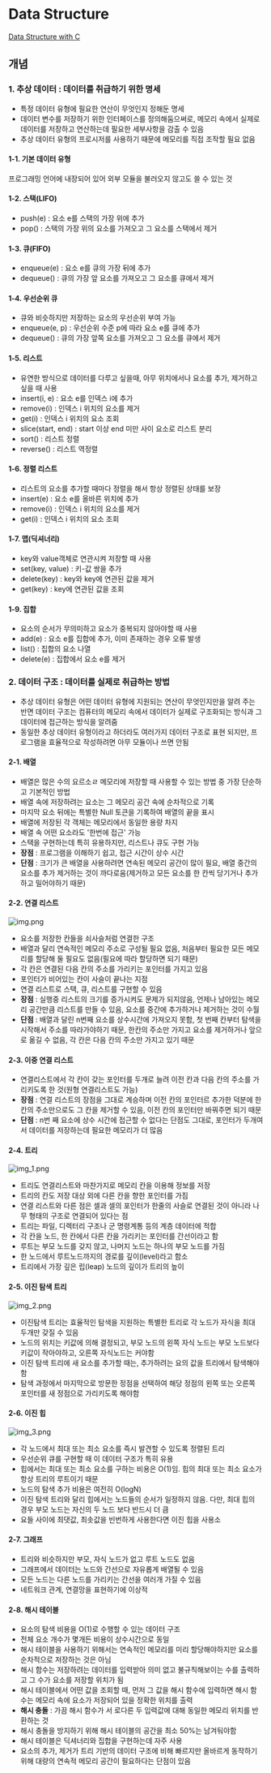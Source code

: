 # Data Structure
[Data Structure with C](https://github.com/choiyun9yu/C/tree/main/DataStructure.md)

## 개념

### 1. 추상 데이터 : 데이터를 취급하기 위한 명세
- 특정 데이터 유형에 필요한 연산이 무엇인지 정해둔 명세
- 데이터 변수를 저장하기 위한 인터페이스를 정의해둠으써로, 메모리 속에서 실제로 데이터를 저장하고 연산하는데 필요한 세부사항을 감출 수 있음
- 추상 데이터 유형의 프로시저를 사용하기 때문에 메모리를 직접 조작할 필요 없음
#### 1-1. 기본 데이터 유형
프로그래밍 언어에 내장되어 있어 외부 모듈을 불러오지 않고도 쓸 수 있는 것

#### 1-2. 스택(LIFO)
- push(e) : 요소 e를 스택의 가장 위에 추가
- pop() : 스택의 가장 위의 요소를 가져오고 그 요소를 스택에서 제거

#### 1-3. 큐(FIFO)
- enqueue(e) : 요소 e를 큐의 가장 뒤에 추가
- dequeue() : 큐의 가장 앞 요소를 가져오고 그 요소를 큐에서 제거

#### 1-4. 우선순위 큐
- 큐와 비슷하지만 저장하는 요소의 우선순위 부여 가능
- enqueue(e, p) : 우선순위 수준 p에 따라 요소 e를 큐에 추가
- dequeue() : 큐의 가장 앞쪽 요소를 가져오고 그 요소를 큐에서 제거 

#### 1-5. 리스트
- 유연한 방식으로 데이터를 다루고 싶을때, 아무 위치에서나 요소를 추가, 제거하고 싶을 때 사용
- insert(i, e) : 요소 e를 인덱스 i에 추가
- remove(i) : 인덱스 i 위치의 요소를 제거
- get(i) : 인덱스 i 위치의 요소 조회
- slice(start, end) : start 이상 end 미만 사이 요소로 리스트 분리
- sort() : 리스트 정렬
- reverse() : 리스트 역정렬

#### 1-6. 정렬 리스트
- 리스트의 요소를 추가할 때마다 정렬을 해서 항상 정렬된 상태를 보장
- insert(e) : 요소 e를 올바른 위치에 추가
- remove(i) : 인덱스 i 위치의 요소를 제거
- get(i) : 인덱스 i 위치의 요소 조회

#### 1-7. 맵(딕셔너리)
- key와 value객체로 연관시켜 저장할 때 사용
- set(key, value) : 키-값 쌍을 추가
- delete(key) : key와 key에 연관된 값을 제거
- get(key) : key에 연관된 값을 조회

#### 1-9. 집합
- 요소의 순서가 무의미하고 요소가 중복되지 않아야할 때 사용
- add(e) : 요소 e를 집합에 추가, 이미 존재하는 경우 오류 발생
- list() : 집합의 요소 나열
- delete(e) : 집합에서 요소 e를 제거

### 2. 데이터 구조 : 데이터를 실제로 취급하는 방법
- 추상 데이터 유형은 어떤 데이터 유형에 지원되는 연산이 무엇인지만을 알려 주는 반면 데이터 구조는 컴퓨터의 메모리 속에서 데이터가 실제로 구조화되는 방식과 그 데이터에 접근하는 방식을 알려줌
- 동일한 추상 데이터 유형이라고 하더라도 여러가지 데이터 구조로 표현 되지만, 프로그램을 효율적으로 작성하려면 아무 모듈이나 쓰면 안됨

#### 2-1. 배열
- 배열은 많은 수의 요르소ㄹ 메모리에 저장할 때 사용할 수 있는 방법 중 가장 단순하고 기본적인 방법
- 배열 속에 저장하려는 요소는 그 메모리 공간 속에 순차적으로 기록
- 마지막 요소 뒤에는 특별한 Null 토큰을 기록하여 배열의 끝을 표시
- 배열에 저장된 각 객체는 메모리에서 동일한 용량 차지
- 배열 속 어떤 요소라도 '한번에 접근' 가능
- 스택을 구현하는데 특히 유용하지만, 리스트나 큐도 구현 가능
- **장점** : 프로그램을 이해하기 쉽고, 접근 시간이 상수 시간
- **단점** : 크기가 큰 배열을 사용하려면 연속된 메모리 공간이 많이 필요, 배열 중간의 요소를 추가 제거하는 것이 까다로움(제거하고 모든 요소를 한 칸씩 당기거나 추가하고 밀어야하기 때문)

#### 2-2. 연결 리스트
![img.png](img/img.png)
- 요소를 저장한 칸들을 쇠사슬처럼 연결한 구조
- 배열과 달리 연속적인 메모리 주소로 구성될 필요 없음, 처음부터 필요한 모든 메모리를 할당해 둘 필요도 없음(필요에 따라 할당하면 되기 때문)
- 각 칸은 연결된 다음 칸의 주소를 가리키는 포인터를 가지고 있음
- 포인터가 비어있는 칸이 사슬이 끝나는 지점
- 연결 리스트로 스택, 큐, 리스트를 구현할 수 있음
- **장점** : 실행중 리스트의 크기를 증가시켜도 문제가 되지않음, 언제나 남아있는 메모리 공간만큼 리스트를 만들 수 있음, 요소를 중간에 추가하거나 제거하는 것이 수월
- **단점** : 배열과 달린 n번째 요소를 상수시간에 가져오지 못함, 첫 번째 칸부터 탐색을 시작해서 주소를 따라가야하기 때문, 한칸의 주소만 가지고 요소를 제거하거나 앞으로 옮길 수 없음, 각 칸은 다음 칸의 주소만 가지고 있기 때문

#### 2-3. 이중 연결 리스트
- 연결리스트에서 각 칸이 갖는 포인터를 두개로 늘려 이전 칸과 다음 칸의 주소를 가리키도록 한 것(원형 연결리스트도 가능)
- **장점** : 연결 리스트의 장점을 그대로 계승하며 이전 칸의 포인터르 추가한 덕분에 한칸의 주소만으로도 그 칸을 제거할 수 있음, 이전 칸의 포인터만 바꿔주면 되기 때문
- **단점** : n번 째 요소에 상수 시간에 접근할 수 없다는 단점도 그대로, 포인터가 두개여서 데이터를 저장하는데 필요한 메모리가 더 많음

#### 2-4. 트리
![img_1.png](img/img_1.png)
- 트리도 연결리스트와 마찬가지로 메모리 칸을 이용해 정보를 저장
- 트리의 칸도 저장 대상 외에 다른 칸을 향한 포인터를 가짐
- 연결 리스트와 다른 점은 셀과 셀의 포인터가 한줄의 사슬로 연결된 것이 아니라 나무 형태의 구조로 연결되어 있다는 점
- 트리는 파일, 디렉터리 구조나 군 명령계통 등의 계층 데이터에 적합
- 각 칸을 노드, 한 칸에서 다른 칸을 가리키는 포인터를 간선이라고 함
- 루트는 부모 노드를 갖지 않고, 나머지 노드는 하나의 부모 노드를 가짐
- 한 노드에서 루트노드까지의 경로를 깊이(level)라고 함소
- 트리에서 가장 깊은 립(leap) 노드의 깊이가 트리의 높이

#### 2-5. 이진 탐색 트리
![img_2.png](img/img_2.png)
- 이진탐색 트리는 효율적인 탐색을 지원하는 특별한 트리로 각 노드가 자식을 최대 두개만 갖질 수 있음
- 노드의 위치는 키값에 의해 결정되고, 부모 노드의 왼쪽 자식 노드는 부모 노드보다 키값이 작아야하고, 오른쪽 자식노드는 커야함
- 이진 탐색 트리에 새 요소를 추가할 때는, 추가하려는 요의 값을 트리에서 탐색해야함
- 탐색 과정에서 마지막으로 방문한 정점을 선택하여 해당 정점의 왼쪽 또는 오른쪽 포인터를 새 정점으로 가리키도록 해야함

#### 2-6. 이진 힙
![img_3.png](img/img_3.png)
- 각 노드에서 최대 또는 최소 요소를 즉시 발견할 수 있도록 정렬된 트리
- 우선순위 큐를 구현할 때 이 데이터 구조가 특히 유용
- 힙에서는 최대 또는 최소 요소를 구하는 비용은 O(1)임. 힙의 최대 또는 최소 요소가 항상 트리의 루트이기 때문
- 노드의 탐색 추가 비용은 여전히 O(logN)
- 이진 탐색 트리와 달리 힙에서는 노드들의 순서가 일정하지 않음. 다만, 최대 힙의 경우 부모 노드는 자신의 두 노드 보다 반드시 더 큼
- 요들 사이에 최댓값, 최솟값을 빈번하게 사용한다면 이진 힙을 사용소

#### 2-7. 그래프
- 트리와 비슷하지만 부모, 자식 노드가 없고 루트 노드도 없음
- 그래프에서 데이터는 노드와 간선으로 자유롭게 배열될 수 있음
- 모든 노드는 다른 노드를 가리키는 간선을 여러개 가질 수 있음
- 네트워크 관계, 연결망을 표현하기에 이상적

#### 2-8. 해시 테이블
- 요소의 탐색 비용을 O(1)로 수행할 수 있는 데이터 구조
- 전체 요소 개수가 몇개든 비용이 상수시간으로 동일
- 해시 테이블을 사용하기 위해서는 연속적인 메모리를 미리 할당해야하지만 요소를 순차적으로 저장하는 것은 아님
- 해시 함수는 저장하려는 데이터를 입력받아 의미 없고 불규칙해보이는 수를 출력하고 그 수가 요소를 저장할 위치가 됨
- 해시 테이블에서 어떤 값을 조회할 때, 먼저 그 값을 해시 함수에 입력하면 해시 함수는 메모리 속에 요소가 저장되어 있을 정확한 위치를 출력
- **해시 충돌** : 가끔 해시 함수가 서 로다른 두 입력값에 대해 동일한 메모리 위치를 반환하는 것
- 해시 충돌을 방지하기 위해 해시 테이블의 공간을 최소 50%는 남겨둬야함
- 해시 테이블은 딕셔너리와 집합을 구현하는데 자주 사용
- 요소의 추가, 제거가 트리 기반의 데이터 구조에 비해 빠르지만 올바르게 동작하기 위해 대량의 연속적 메모리 공간이 필요하다는 단점이 있음
